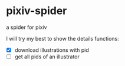 # pixiv-spider
a spider for pixiv

I will try my best to show the details
functions:
- [x] download illustrations with pid
- [ ] get all pids of an illustrator 
